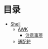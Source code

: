 # 目录

* [Shell](README.md)
   * [AWK](/awk/README.md)
      * [注意事项](/awk/warning.md)
   * [通配符](通配符.md)
